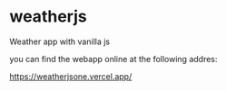 # weatherjs
Weather app with vanilla js

you can find the webapp online at the following addres:

https://weatherjsone.vercel.app/
